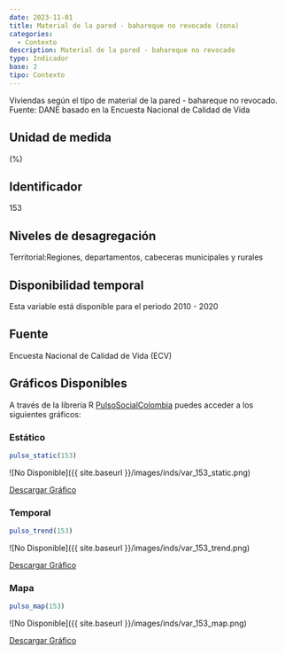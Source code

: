 ```yaml
---
date: 2023-11-01
title: Material de la pared - bahareque no revocado (zona)
categories:
  - Contexto
description: Material de la pared - bahareque no revocado
type: Indicador
base: 2
tipo: Contexto
--- 
```


Viviendas según el tipo de material de la pared - bahareque no revocado.
Fuente: DANE basado en la Encuesta Nacional de Calidad de Vida

## Unidad de medida
(%)

## Identificador
153

## Niveles de desagregación
Territorial:Regiones, departamentos, cabeceras municipales y rurales

## Disponibilidad temporal
Esta variable está disponible para el periodo 2010 - 2020

## Fuente
Encuesta Nacional de Calidad de Vida (ECV)

## Gráficos Disponibles

A través de la libreria R [PulsoSocialColombia](https://github.com/pulsosocialcolombia/PulsoSocialColombia) puedes acceder a los siguientes gráficos:

### Estático

``` R
pulso_static(153)
```

![No Disponible]({{ site.baseurl }}/images/inds/var_153_static.png)

<a href='{{ site.baseurl }}/images/inds/var_153_static.png'>Descargar Gráfico</a>

### Temporal

``` R
pulso_trend(153)
```

![No Disponible]({{ site.baseurl }}/images/inds/var_153_trend.png)

<a href='{{ site.baseurl }}/images/inds/var_153_trend.png'>Descargar Gráfico</a>

### Mapa

``` R
pulso_map(153)
```

![No Disponible]({{ site.baseurl }}/images/inds/var_153_map.png)

<a href='{{ site.baseurl }}/images/inds/var_153_map.png'>Descargar Gráfico</a>